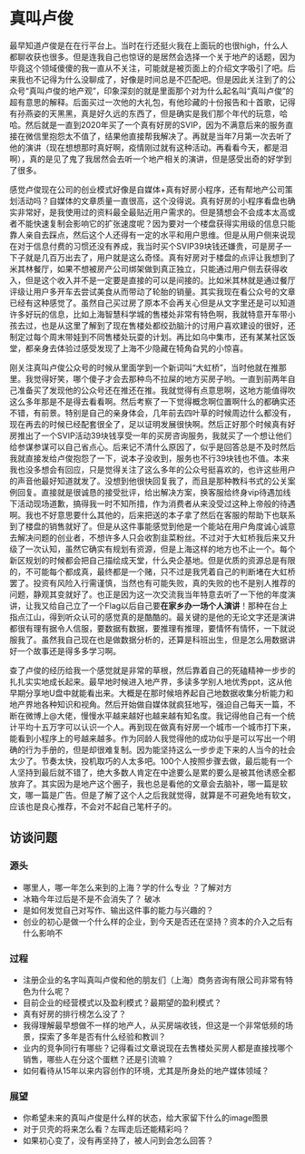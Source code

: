 # 真叫卢俊

最早知道卢俊是在在行平台上。当时在行还挺火我在上面玩的也很high，什么人都聊收获也很多。但是连我自己也惊讶的是居然会选择一个关于地产的话题，因为毕竟这个领域傻傻的我一直从不关注，可能就是被页面上的介绍文字吸引了吧。后来我也不记得为什么没聊成了，好像是时间总是不匹配吧。但是因此关注到了的公众号“真叫卢俊的地产观”，印象深刻的就是里面那个对为什么起名叫“真叫卢俊”的超有意思的解释。后面买过一次他的大礼包，有他珍藏的十份报告和十首歌，记得有孙燕姿的天黑黑，真是好久远的东西了，但是确实是我们那个年代的玩意，哈哈。然后就是一直到2020年买了一个真有好房的SVIP，因为不满意后来的服务直接在微信里抱怨太不值了，结果他直接帮我解决了。再就是当年7月第一次去听了他的演讲（现在想想那时真好啊，疫情刚过就有这种活动。再看看今天，都是泪啊），真的是见了鬼了我居然会去听一个地产相关的演讲，但是感受出奇的好学到了很多。

感觉卢俊现在公司的创业模式好像是自媒体+真有好房小程序，还有帮地产公司策划活动吗？自媒体的文章质量一直很高，这个没得说。真有好房的小程序看盘也确实非常好，是我使用过的资料最全最贴近用户需求的。但是猜想会不会成本太高或者不能快速复制会影响它的扩张速度呢？因为要对一个楼盘获得实用级的信息只能靠人亲自去踩点，然后这个人还得有一定的水平和用户思维。但是从用户侧来说现在对于信息付费的习惯还没有养成，我当时买个SVIP39块钱还嫌贵，可是房子一下子就是几百万出去了，用户就是这么奇怪。真有好房对于楼盘的点评让我想到了米其林餐厅，如果不想被房产公司绑架做到真正独立，只能通过用户侧去获得收入，但是这个收入并不是一定要是直接的可以是间接的。比如米其林就是通过餐厅评级让用户多开车去尝试美食从而带动了轮胎的销量。其实我现在看公众号的文章已经有这种感觉了。虽然自己买过房了原本不会再关心但是从文字里还是可以知道许多好玩的信息，比如上海智慧科学城的售楼处非常有特色啊，我就特意开车带小孩去过，也是从这里了解到了现在售楼处都绞劲脑汁的讨用户喜欢建设的很好，还制定过每个周末带娃到不同售楼处玩耍的计划。再比如乌中集市，还有某某社区饭堂，都亲身去体验过感受发现了上海不少隐藏在犄角旮旯的小惊喜。

刚关注真叫卢俊公众号的时候从里面学到一个新词叫“大虹桥”，当时他就在推那里。我觉得好笑，哪个傻子才会去那种鸟不拉屎的地方买房子哟。一直到前两年自己准备买了发现他的公众号还在推还在推。我就觉得有点意思啊，这地方能值得吹这么多年那是不是得去看看啊。然后考察了一下觉得概念啊位置啊什么的都确实还不错，有前景。特别是自己的亲身体会，几年前去四叶草的时候周边什么都没有，现在再去的时候已经配套很全了，足以证明发展很快啊。然后正好那个时候真有好房推出了一个SVIP活动39块钱享受一年的买房咨询服务，我就买了一个想让他们给参谋参谋可以自己省点心。后来记不清什么原因了，似乎是回答总是不及时然后我就直接发给卢俊抱怨了一下，说本子没收到，服务也不行39块钱也不值。本来我也没多想会有回应，只是觉得关注了这么多年的公众号挺喜欢的，也许这些用户的声音他最好知道就发了。没想到他很快回复我了，而且是那种教科书式的公关案例回复。直接就是很诚恳的接受批评，给出解决方案，换客服给终身vip待遇加线下活动现场道歉，搞得我一时不知所措，作为消费者从来没受过这种上帝般的待遇啊。我也不好意思要什么其他的，后来把送的本子拿了然后在客服的帮助下也联系到了楼盘的销售就好了。但是从这件事能感觉到他是一个能站在用户角度诚心诚意去解决问题的创业者，不想许多人只会收割韭菜粉丝。不过对于大虹桥我后来又升级了一次认知，虽然它确实有规划有资源，但是上海这样的地方也不止一个。每个新区规划的时候都会把自己描绘成天堂，什么央企基地。但是优质的资源总是有限的，不可能每个都成真，最终都是一个赌，只不过是我凭着自己的判断堵在大虹桥罢了。投资有风险入行需谨慎，当然也有可能失败，真的失败的也不是别人推荐的问题，静观其变就好了。也正是因为这一次交流我当年特意去听了一下他的年度演讲，让我又给自己立了一个Flag以后自己要**在家乡办一场个人演讲**！那种在台上指点江山，得到听众认可的感觉真的是酷酷的。最关键的是他的无论文字还是演讲都很有理有据令人信服，要数据有数据，要推理有推理，要情怀有情怀，一下就说服我了。虽然我自己现在也是做数据分析的，还算是科班出生，但是怎么用数据讲好一个故事还是得多多学习啊。

查了卢俊的经历给我一个感觉就是非常的草根，然后靠着自己的死磕精神一步步的扎扎实实地成长起来。最早地时候进入地产界，多读多学别人地优秀ppt，这从他早期分享地U盘中就能看出来。大概是在那时候培养起自己地数据收集分析能力和地产界地各种知识和视角。然后开始做自媒体就疯狂地写，强迫自己每天一篇，不断在微博上@大佬，慢慢水平越来越好也越来越有知名度。我记得他自己有一个统计平均十五万字可以认识一个人。再到现在做真有好房一个城市一个城市打下来，能看到小程序上的号越来越多。作为同龄人我觉得他的成功似乎是可以写出一个明确的行为手册的，但是却很难复制。因为能坚持这么一步步走下来的人当今的社会太少了。节奏太快，投机取巧的人太多吧。100个人按照步骤去做，最后能有一个人坚持到最后就不错了，绝大多数人肯定在中途要么是累的要么是被其他诱惑全都放弃了。其实因为是地产这个圈子，我也总是看他的文章会去脑补，哪一篇是软文，哪一篇是广告。但是了解了这个人之后我就觉得，就算是不可避免地有软文，应该也是良心推荐，不会对不起自己笔杆子的。

## 访谈问题

### 源头

+ 哪里人，哪一年怎么来到的上海？学的什么专业 ？了解对方
+ 冰箱今年过后是不是不会消失了？ 破冰
+ 是如何发觉自己对写作、输出这件事的能力与兴趣的？
+ 创业的初心是做一个什么样的企业，到今天是否还在坚持？资本的介入之后有什么影响不

### 过程

+ 注册企业的名字叫真叫卢俊和他的朋友们（上海）商务咨询有限公司非常有特色为什么呢？
+ 目前企业的经营模式以及盈利模式？最期望的盈利模式？
+ 真有好房的排行榜怎么没了？
+ 我得理解最早想做不一样的地产人，从买房端收钱，但这是一个非常低频的场景，探索了多年是否有什么经验和教训？
+ 业内的竞争同行有哪些？记得看过文章说现在去售楼处买房人都是直接找哪个销售，哪些人在分这个蛋糕？还是引流嘛？
+ 如何看待从15年以来内容创作的环境，尤其是所身处的地产媒体领域？

### 展望

+ 你希望未来的真叫卢俊是什么样的状态，给大家留下什么的image图景
+ 对于贝壳的将来怎么看？左晖走后还能精彩吗？
+ 如果初心变了，没有再坚持了，被人问到会怎么回答？

